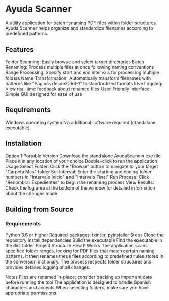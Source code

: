# Ayuda Scanner
A utility application for batch renaming PDF files within folder structures. Ayuda Scanner helps organize and standardize filenames according to predefined patterns.

## Features
Folder Scanning: Easily browse and select target directories
Batch Renaming: Process multiple files at once following naming conventions
Range Processing: Specify start and end intervals for processing multiple folders
Name Transformation: Automatically transform filenames with patterns like "Paginas desde2563-1" to standardized formats
Live Logging: View real-time feedback about renamed files
User-Friendly Interface: Simple GUI designed for ease of use
## Requirements
Windows operating system
No additional software required (standalone executable)
## Installation
Option 1:Portable Version
Download the standalone AyudaScanner.exe file
Place it in any location of your choice
Double-click to run the application
Usage
Select Folder: Click the "Browse" button to navigate to your target "Carpeta Mes" folder
Set Interval: Enter the starting and ending folder numbers in "Intervalo Inicio" and "Intervalo Final"
Run Process: Click "Renombrar Expedientes" to begin the renaming process
View Results: Check the log area at the bottom of the window for detailed information about the changes made
## Building from Source
### Requirements
Python 3.6 or higher
Required packages: tkinter, pyinstaller
Steps
Clone the repository
Install dependencies
Build the executable
Find the executable in the dist folder
Project Structure
How It Works
The application scans specified folder ranges, looking for PDF files that match certain naming patterns. It then renames these files according to predefined rules stored in the conversion dictionary. The process respects folder structures and provides detailed logging of all changes.

Notes
Files are renamed in-place; consider backing up important data before running the tool
The application is designed to handle Spanish characters and accents
When selecting folders, make sure you have appropriate permissions
